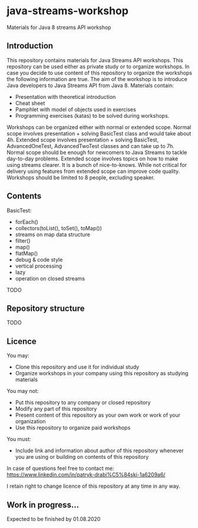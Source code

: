 # java-streams-workshop
Materials for Java 8 streams API workshop

## Introduction

This repository contains materials for Java Streams API workshops. This repository can be used either as private study or to organize workshops. In case you decide to use content of this repository to organize the workshops the following information are true. The aim of the workshop is to introduce Java developers to Java Streams API from Java 8. Materials contain:
 - Presentation with theoretical introduction
 - Cheat sheet
 - Pamphlet with model of objects used in exercises
 - Programming exercises (katas) to be solved during workshops.
 
Workshops can be organized either with normal or extended scope. Normal scope involves presentation + solving BasicTest class and would take about 4h. Extended scope involves presentation + solving BasicTest, AdvancedOneTest, AdvancedTwoTest classes and can take up to 7h. Normal scope should be enough for newcomers to Java Streams to tackle day-to-day problems. Extended scope involves topics on how to make using streams clearer. It is a bunch of nice-to-knows. While not critical for delivery using features from extended scope can improve code quality. Workshops should be limited to 8 people, excluding speaker.

## Contents

BasicTest:
* forEach()
* collectors(toList(), toSet(), toMap())
* streams on map data structure
* filter()
* map()
* flatMap()
* debug & code style
* vertical processing
* lazy
* operation on closed streams


TODO

## Repository structure

TODO         

## Licence

You may:
- Clone this repository and use it for individual study
- Organize workshops in your company using this repository as studying materials

You may not:
- Put this repository to any company or closed repository
- Modify any part of this repository
- Present content of this repository as your own work or work of your organization
- Use this repository to organize paid workshops

You must:
- Include link and information about author of this repository whenever you are using or building on contents of this repository

In case of questions feel free to contact me:
https://www.linkedin.com/in/patryk-drabi%C5%84ski-1a6209a6/

I retain right to change licence of this repository at any time in any way.

## Work in progress... ##

Expected to be finished by 01.08.2020
